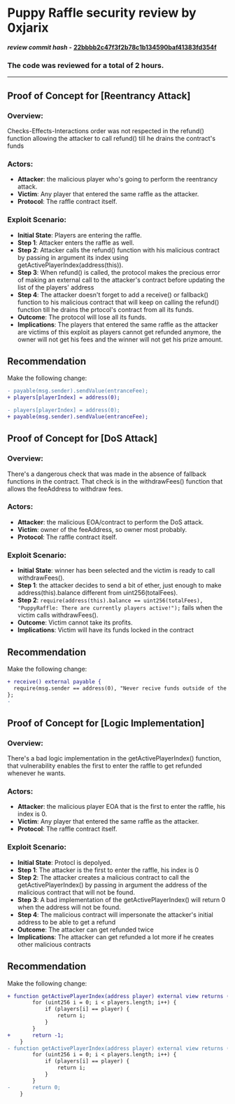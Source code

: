 # Puppy Raffle security review by 0xjarix

*********************review commit hash -********************* **[22bbbb2c47f3f2b78c1b134590baf41383fd354f](https://github.com/Cyfrin/2023-10-Puppy-Raffle)**

### The code was reviewed for a total of 2 hours.
---


## Proof of Concept for [Reentrancy Attack]

### Overview:
Checks-Effects-Interactions order was not respected in the refund() function allowing the attacker to call refund() till he drains the contract's funds

### Actors:
- **Attacker**: the malicious player who's going to perform the reentrancy attack.
- **Victim**: Any player that entered the same raffle as the attacker.
- **Protocol**: The raffle contract itself.

### Exploit Scenario:
- **Initial State**: Players are entering the raffle.
- **Step 1**: Attacker enters the raffle as well.
- **Step 2**: Attacker calls the refund() function with his malicious contract by passing in argument its index using getActivePlayerIndex(address(this)).
- **Step 3**: When refund() is called, the protocol makes the precious error of making an external call to the attacker's contract before updating the list of the players' address
- **Step 4**: The attacker doesn't forget to add a receive() or fallback() function to his malicious contract that will keep on calling the refund() function till he drains the prtocol's contract from all its funds.
- **Outcome**: The protocol will lose all its funds.
- **Implications**: The players that entered the same raffle as the attacker are victims of this exploit as players cannot get refunded anymore, the owner will not get his fees and the winner will not get his prize amount.

## Recommendation

Make the following change:

```diff
- payable(msg.sender).sendValue(entranceFee);
+ players[playerIndex] = address(0);

- players[playerIndex] = address(0);
+ payable(msg.sender).sendValue(entranceFee);

```
## Proof of Concept for [DoS Attack]

### Overview:
There's a dangerous check that was made in the absence of fallback functions in the contract. That check is in the withdrawFees() function that allows the feeAddress to withdraw fees.

### Actors:
- **Attacker**: the malicious EOA/contract to perform the DoS attack.
- **Victim**: owner of the feeAddress, so owner most probably.
- **Protocol**: The raffle contract itself.

### Exploit Scenario:
- **Initial State**: winner has been selected and the victim is ready to call withdrawFees().
- **Step 1**: the attacker decides to send a bit of ether, just enough to make address(this).balance different from uint256(totalFees).
- **Step 2**: ```require(address(this).balance == uint256(totalFees), "PuppyRaffle: There are currently players active!");``` fails when the victim calls withdrawFees().
- **Outcome**: Victim cannot take its profits.
- **Implications**: Victim will have its funds locked in the contract

## Recommendation

Make the following change:

```diff
+ receive() external payable {
  require(msg.sender == address(0), "Never recive funds outside of the enterRaffle() function"
};
-

```
## Proof of Concept for [Logic Implementation]

### Overview:
There's a bad logic implementation in the getActivePlayerIndex() function, that vulnerability enables the first to enter the raffle to get refunded whenever he wants.

### Actors:
- **Attacker**: the malicious player EOA that is the first to enter the raffle, his index is 0.
- **Victim**: Any player that entered the same raffle as the attacker.
- **Protocol**: The raffle contract itself.

### Exploit Scenario:
- **Initial State**: Protocl is depolyed.
- **Step 1**: The attacker is the first to enter the raffle, his index is 0
- **Step 2**: The attacker creates a malicious contract to call the getActivePlayerIndex() by passing in argument the address of the malicious contract that will not be found.
- **Step 3**: A bad implementation of the getActivePlayerIndex() will return 0 when the address will not be found.
- **Step 4**: The malicious contract will impersonate the attacker's initial address to be able to get a refund 
- **Outcome**: The attacker can get refunded twice
- **Implications**: The attacker can get refunded a lot more if he creates other malicious contracts

## Recommendation

Make the following change:

```diff
+ function getActivePlayerIndex(address player) external view returns (int128) {
        for (uint256 i = 0; i < players.length; i++) {
            if (players[i] == player) {
                return i;
            }
        }
+       return -1;
    }
- function getActivePlayerIndex(address player) external view returns (uint256) {
        for (uint256 i = 0; i < players.length; i++) {
            if (players[i] == player) {
                return i;
            }
        }
-       return 0;
    }

```
